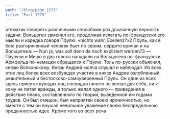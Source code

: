 ```yaml
---
path: "/blog/page_1575"
title: "Part 1575"
---
```


атематик поверять различными способами раз доказанную верность задачи. Вольцоген заменил его, продолжая излагать по-французски его мысли и изредка говоря Пфулю: «nichts wahr, Exellenz?»2 Пфуль, как в бою разгоряченный человек бьет по своим, сердито кричал и на Вольцогена:
— Nun ja, was soll denn da noch expliziert werden?3 — Паулучи и Мишо в два голоса нападали на Вольцогена по-французски. Армфельд по-немецки обращался к Пфулю. Толь по-русски объяснял, князю Волконскому. Князь Андрей молча слушал и наблюдал.
Из всех этих лиц более всех возбуждал участие в князе Андрее озлобленный, решительный и бестолково-самоуверенный Пфуль. Он один из всех здесь присутствующих лиц очевидно ничего не желал для себя, ни к кому не питал вражды, а только желал одного — приведения в действие плана, составленного по теории, выведенной им годами трудов. Он был смешон, был неприятен своею ироничностью, но вместе с тем он внушал невольное уважение своею беспредельною преданностью идее. Кроме того во всех реча

